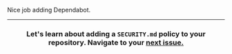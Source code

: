 Nice job adding Dependabot.


<hr>
<h3 align="center">Let's learn about adding a <code>SECURITY.md</code> policy to your repository. Navigate to your <a href="{{ url }}">next issue.</a></h3>
